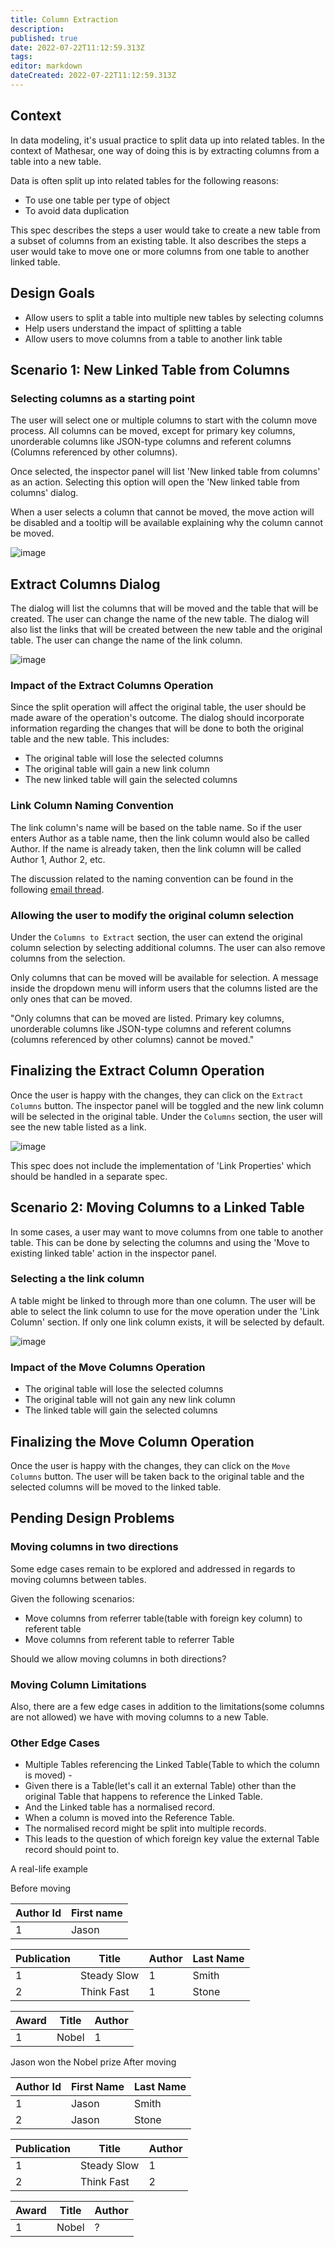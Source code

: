 ```yaml
---
title: Column Extraction
description: 
published: true
date: 2022-07-22T11:12:59.313Z
tags: 
editor: markdown
dateCreated: 2022-07-22T11:12:59.313Z
---
```


## Context

In data modeling, it's usual practice to split data up into related tables. In the context of Mathesar, one way of doing this is by extracting columns from a table into a new table.

Data is often split up into related tables for the following reasons:

- To use one table per type of object
- To avoid data duplication

This spec describes the steps a user would take to create a new table from a subset of columns from an existing table. It also describes the steps a user would take to move one or more columns from one table to another linked table.

## Design Goals

- Allow users to split a table into multiple new tables by selecting columns
- Help users understand the impact of splitting a table
- Allow users to move columns from a table to another link table

## Scenario 1: New Linked Table from Columns

### Selecting columns as a starting point

The user will select one or multiple columns to start with the column move process. All columns can be moved, except for primary key columns, unorderable columns like JSON-type columns and referent columns (Columns referenced by other columns).

Once selected, the inspector panel will list 'New linked table from columns' as an action. Selecting this option will open the 'New linked table from columns' dialog.

When a user selects a column that cannot be moved, the move action will be disabled and a tooltip will be available explaining why the column cannot be moved.

![image](/assets/design/specs/column-extraction/8p3u9NbBGBr6gqPx7VW9RZ.png)

## Extract Columns Dialog

The dialog will list the columns that will be moved and the table that will be created. The user can change the name of the new table. The dialog will also list the links that will be created between the new table and the original table. The user can change the name of the link column.

![image](/assets/design/specs/column-extraction/7prBiuRUXhPYi6wZxwRcyV.png)

### Impact of the Extract Columns Operation

Since the split operation will affect the original table, the user should be made aware of the operation's outcome. The dialog should incorporate information regarding the changes that will be done to both the original table and the new table. This includes:

- The original table will lose the selected columns
- The original table will gain a new link column
- The new linked table will gain the selected columns

### Link Column Naming Convention

The link column's name will be based on the table name. So if the user enters Author as a table name, then the link column would also be called Author. If the name is already taken, then the link column will be called Author 1, Author 2, etc.

The discussion related to the naming convention can be found in the following [email thread](https://groups.google.com/a/mathesar.org/g/mathesar-developers/c/yu1dOjV7EC8).

### Allowing the user to modify the original column selection

Under the `Columns to Extract` section, the user can extend the original column selection by selecting additional columns. The user can also remove columns from the selection.

Only columns that can be moved will be available for selection. A message inside the dropdown menu will inform users that the columns listed are the only ones that can be moved.

"Only columns that can be moved are listed. Primary key columns, unorderable columns like JSON-type columns and referent columns (columns referenced by other columns) cannot be moved."

## Finalizing the Extract Column Operation

Once the user is happy with the changes, they can click on the `Extract Columns` button. The inspector panel will be toggled and the new link column will be selected in the original table. Under the `Columns` section, the user will see the new table listed as a link.

![image](/assets/design/specs/column-extraction/99zmoTssPdnh2AYS5tDeWJ.png)

This spec does not include the implementation of 'Link Properties' which should be handled in a separate spec.

## Scenario 2: Moving Columns to a Linked Table

In some cases, a user may want to move columns from one table to another table. This can be done by selecting the columns and using the 'Move to existing linked table' action in the inspector panel.

### Selecting a the link column

A table might be linked to through more than one column. The user will be able to select the link column to use for the move operation under the 'Link Column' section. If only one link column exists, it will be selected by default.

![image](https://share.balsamiq.com/c/gzGpUGi1srtxQ2kwd2TruB.png)

### Impact of the Move Columns Operation

- The original table will lose the selected columns
- The original table will not gain any new link column
- The linked table will gain the selected columns

## Finalizing the Move Column Operation

Once the user is happy with the changes, they can click on the `Move Columns` button. The user will be taken back to the original table and the selected columns will be moved to the linked table.

## Pending Design Problems

### Moving columns in two directions

Some edge cases remain to be explored and addressed in regards to moving columns between tables.

Given the following scenarios:

- Move columns from referrer table(table with foreign key column) to referent table
- Move columns from referent table to referrer Table

Should we allow moving columns in both directions?

### Moving Column Limitations

Also, there are a few edge cases in addition to the limitations(some columns are not allowed) we have with moving columns to a new Table.

### Other Edge Cases

- Multiple Tables referencing the Linked Table(Table to which the column is moved) -
- Given there is a Table(let's call it an external Table) other than the original Table that happens to reference the Linked Table.
- And the Linked table has a normalised record.
- When a column is moved into the Reference Table.
- The normalised record might be split into multiple records.
- This leads to the question of which foreign key value the external Table record should point to.

A real-life example

Before moving

| Author Id | First name |
|-----------|------------|
| 1         | Jason      |

| Publication | Title       | Author | Last Name |
|-------------|-------------|--------|-----------|
| 1           | Steady Slow | 1      | Smith     |
| 2           | Think Fast  | 1      | Stone     |

| Award | Title | Author |
|-------|-------|--------|
| 1     | Nobel | 1      |

Jason won the Nobel prize
After moving

| Author Id | First Name | Last Name |
|-----------|------------|-----------|
| 1         | Jason      | Smith     |
| 2         | Jason      | Stone     |

| Publication | Title       | Author |
|-------------|-------------|--------|
| 1           | Steady Slow | 1      |
| 2           | Think Fast  | 2      |

| Award | Title | Author |
|-------|-------|--------|
| 1     | Nobel | ?      |
